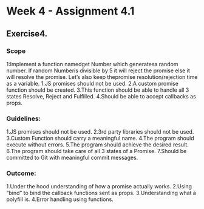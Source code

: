 # Week 4 - Assignment 4.1

## Exercise4.

### Scope
1:Implement a function namedget Number which generatesa random number. If random Numberis divisible by 5 it will reject the promise else it will resolve the promise. Let’s also keep thepromise resolution/rejection time as a variable.
    1.JS promises should not be used.
    2.A custom promise function should be created.
    3.This function should be able to handle all 3 states Resolve, Reject and Fulfilled.
    4.Should be able to accept callbacks as props.
    
### Guidelines:
1.JS promises should not be used.
2.3rd party libraries should not be used.
3.Custom Function should carry a meaningful name.
4.The program should execute without errors.
5.The program should achieve the desired result.
6.The program should take care of all 3 states of a Promise.
7.Should be committed to Git with meaningful commit messages.

### Outcome:
1.Under the hood understanding of how a promise actually works.
2.Using “bind” to bind the callback functions sent as props.
3.Understanding what a polyfill is.
4.Error handling using functions.